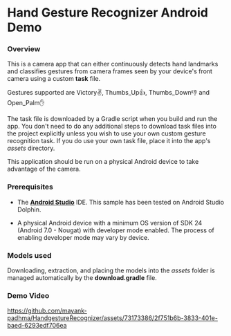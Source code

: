 
# Hand Gesture Recognizer Android Demo

### Overview

This is a camera app that can either continuously detects hand landmarks and classifies gestures from camera frames seen by your device's front camera using a custom **task** file.

Gestures supported are Victory✌, Thumbs_Up👍, Thumbs_Down👎 and Open_Palm✋

The task file is downloaded by a Gradle script when you build and run the app. You don't need to do any additional steps to download task files into the project explicitly unless you wish to use your own custom gesture recognition task. If you do use your own task file, place it into the app's *assets* directory.

This application should be run on a physical Android device to take advantage of the camera.


### Prerequisites

*   The **[Android Studio](https://developer.android.com/studio/index.html)** IDE. This sample has been tested on Android Studio Dolphin.

*   A physical Android device with a minimum OS version of SDK 24 (Android 7.0 -
    Nougat) with developer mode enabled. The process of enabling developer mode
    may vary by device.

### Models used

Downloading, extraction, and placing the models into the *assets* folder is
managed automatically by the **download.gradle** file.

### Demo Video

https://github.com/mayank-padhma/HandgestureRecognizer/assets/73173386/2f751b6b-3833-401e-baed-6293edf706ea

